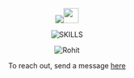 <div align="center">

 <img src="https://readme-typing-svg.herokuapp.com?lines=Hello,+Fellow!+Devs+👋;This+is+Rohit+shukla....;Nice+to+see+you!&color=%23000000&size=28"><img src="https://emojis.slackmojis.com/emojis/images/1531849430/4246/blob-sunglasses.gif?1531849430" width="30"/>
   </h1>
   </body>

![SKILLS](https://skillicons.dev/icons?i=java,go,ts,angular,html,css,spring,js,bootstrap,tailwind,react,postgres,docker,kubernetes,apple,git,googlecloud,vscode,&perline=5)<br/>

<p align="center"> <img src=https://komarev.com/ghpvc/?username=rohitvendasta alt=Rohit shukla/> </p>
<p>To reach out, send a message <a href="mailto:rshuklas@vendasta.com">here</a></p>


</div>
